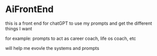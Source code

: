 # AiFrontEnd

this is a front end for chatGPT to use my prompts and get the different things I want

for example:  prompts to act as career coach, life os coach, etc

will help me evovle the systems and prompts